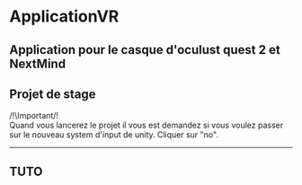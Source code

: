 # ApplicationVR
Application pour le casque d'oculust quest 2 et NextMind
------------
Projet de stage
-------------
/!\Important/!\
Quand vous lancerez le projet il vous est demandez si vous voulez passer sur le nouveau system d'input de unity. Cliquer sur "no".

----------
TUTO
---------

